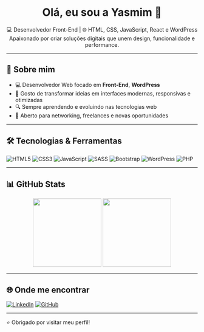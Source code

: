 
<h1 align="center">Olá, eu sou a Yasmim 👋</h1>

<p align="center">
💻 Desenvolvedor Front-End | 🌐 HTML, CSS, JavaScript, React e WordPress <br>
Apaixonado por criar soluções digitais que unem design, funcionalidade e performance.
</p>

---

## 🚀 Sobre mim

- 💻 Desenvolvedor Web focado em **Front-End**, **WordPress**   
- 🎯 Gosto de transformar ideias em interfaces modernas, responsivas e otimizadas  
- 🔍 Sempre aprendendo e evoluindo nas tecnologias web  
- 🤝 Aberto para networking, freelances e novas oportunidades  

---

## 🛠️ Tecnologias & Ferramentas

![HTML5](https://img.shields.io/badge/HTML5-E34F26?style=for-the-badge&logo=html5&logoColor=fff)
![CSS3](https://img.shields.io/badge/CSS3-1572B6?style=for-the-badge&logo=css3&logoColor=fff)
![JavaScript](https://img.shields.io/badge/JavaScript-F7DF1E?style=for-the-badge&logo=javascript&logoColor=000)
![SASS](https://img.shields.io/badge/Sass-CC6699?style=for-the-badge&logo=sass&logoColor=fff)
![Bootstrap](https://img.shields.io/badge/Bootstrap-7952B3?style=for-the-badge&logo=bootstrap&logoColor=fff)
![WordPress](https://img.shields.io/badge/WordPress-21759B?style=for-the-badge&logo=wordpress&logoColor=fff)
![PHP](https://img.shields.io/badge/PHP-777BB4?style=for-the-badge&logo=php&logoColor=fff)

---

## 📊 GitHub Stats

<div align="center">
  <img height="180em" src="!![YasmimMatosLi's GitHub stats](https://github-readme-stats.vercel.app/api?username=YasmimMatosLi&show_icons=true&theme=radical)"/>
  <img height="180em" src="![YasmimMatosLi's Top Languages](https://github-readme-stats.vercel.app/api/top-langs/?username=YasmimMatosLi&theme=dracula&show_icons=true&hide_border=true&layout=compact)"/>
</div>

---

## 🌐 Onde me encontrar

[![LinkedIn](https://img.shields.io/badge/LinkedIn-0077B5?style=for-the-badge&logo=linkedin&logoColor=white)](https://www.linkedin.com/in/yasmim-matos-5b6898305/)
[![GitHub](https://img.shields.io/badge/GitHub-000?style=for-the-badge&logo=github&logoColor=white)](https://github.com/YasmimMatosLi)

---

⭐ Obrigado por visitar meu perfil!
